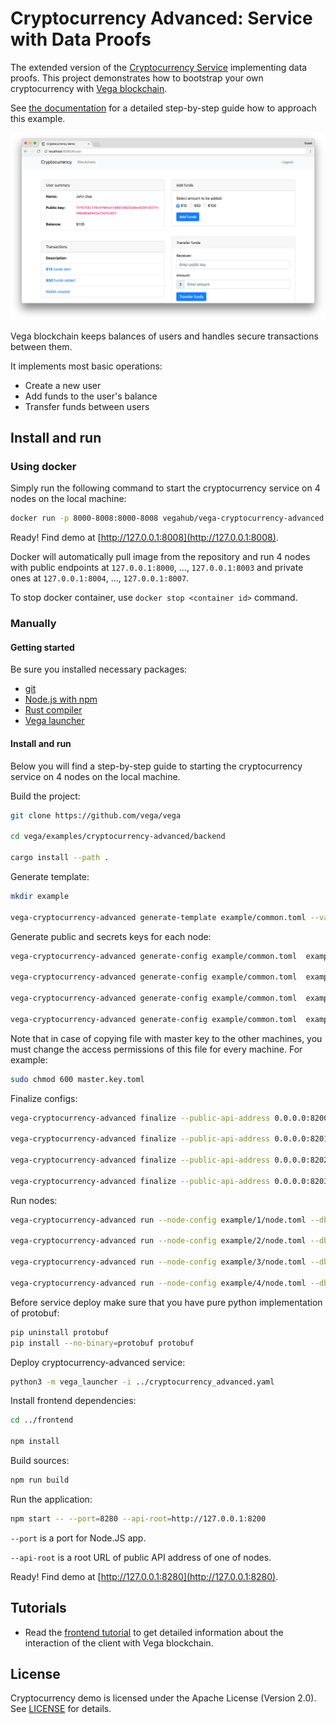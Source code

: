 # Cryptocurrency Advanced: Service with Data Proofs

The extended version of the
[Cryptocurrency Service](https://github.com/vega/vega/tree/master/examples/cryptocurrency)
implementing data proofs. This project demonstrates how to bootstrap your own
cryptocurrency with [Vega blockchain](https://github.com/vega/vega).

See [the documentation](https://vega.com/doc/version/latest/get-started/data-proofs/)
for a detailed step-by-step guide how to approach this example.

![Cryptocurrency demo](Screenshot.png)

Vega blockchain keeps balances of users and handles secure
transactions between them.

It implements most basic operations:

- Create a new user
- Add funds to the user's balance
- Transfer funds between users

## Install and run

### Using docker

Simply run the following command to start the cryptocurrency service on 4 nodes
on the local machine:

```bash
docker run -p 8000-8008:8000-8008 vegahub/vega-cryptocurrency-advanced:v0.1.0
```

Ready! Find demo at [http://127.0.0.1:8008](http://127.0.0.1:8008).

Docker will automatically pull image from the repository and
run 4 nodes with public endpoints at `127.0.0.1:8000`, ..., `127.0.0.1:8003`
and private ones at `127.0.0.1:8004`, ..., `127.0.0.1:8007`.

To stop docker container, use `docker stop <container id>` command.

### Manually

#### Getting started

Be sure you installed necessary packages:

- [git](https://git-scm.com/downloads)
- [Node.js with npm](https://nodejs.org/en/download/)
- [Rust compiler](https://rustup.rs/)
- [Vega launcher](https://github.com/vega/vega-launcher)

#### Install and run

Below you will find a step-by-step guide to starting the cryptocurrency
service on 4 nodes on the local machine.

Build the project:

```sh
git clone https://github.com/vega/vega

cd vega/examples/cryptocurrency-advanced/backend

cargo install --path .
```

Generate template:

<!-- markdownlint-disable MD013 -->

```sh
mkdir example

vega-cryptocurrency-advanced generate-template example/common.toml --validators-count 4
```

Generate public and secrets keys for each node:

```sh
vega-cryptocurrency-advanced generate-config example/common.toml  example/1 --peer-address 127.0.0.1:6331 -n

vega-cryptocurrency-advanced generate-config example/common.toml  example/2 --peer-address 127.0.0.1:6332 -n

vega-cryptocurrency-advanced generate-config example/common.toml  example/3 --peer-address 127.0.0.1:6333 -n

vega-cryptocurrency-advanced generate-config example/common.toml  example/4 --peer-address 127.0.0.1:6334 -n
```

Note that in case of copying file with master key to the other machines, you must change the access permissions of this file for every machine.
For example:

```sh
sudo chmod 600 master.key.toml
```

Finalize configs:

```sh
vega-cryptocurrency-advanced finalize --public-api-address 0.0.0.0:8200 --private-api-address 0.0.0.0:8091 example/1/sec.toml example/1/node.toml --public-configs example/{1,2,3,4}/pub.toml

vega-cryptocurrency-advanced finalize --public-api-address 0.0.0.0:8201 --private-api-address 0.0.0.0:8092 example/2/sec.toml example/2/node.toml --public-configs example/{1,2,3,4}/pub.toml

vega-cryptocurrency-advanced finalize --public-api-address 0.0.0.0:8202 --private-api-address 0.0.0.0:8093 example/3/sec.toml example/3/node.toml --public-configs example/{1,2,3,4}/pub.toml

vega-cryptocurrency-advanced finalize --public-api-address 0.0.0.0:8203 --private-api-address 0.0.0.0:8094 example/4/sec.toml example/4/node.toml --public-configs example/{1,2,3,4}/pub.toml
```

Run nodes:

```sh
vega-cryptocurrency-advanced run --node-config example/1/node.toml --db-path example/1/db --public-api-address 0.0.0.0:8200 --master-key-pass pass

vega-cryptocurrency-advanced run --node-config example/2/node.toml --db-path example/2/db --public-api-address 0.0.0.0:8201 --master-key-pass pass

vega-cryptocurrency-advanced run --node-config example/3/node.toml --db-path example/3/db --public-api-address 0.0.0.0:8202 --master-key-pass pass

vega-cryptocurrency-advanced run --node-config example/4/node.toml --db-path example/4/db --public-api-address 0.0.0.0:8203 --master-key-pass pass
```

Before service deploy make sure that you have pure python implementation of protobuf:

```sh
pip uninstall protobuf
pip install --no-binary=protobuf protobuf
```

Deploy cryptocurrency-advanced service:

```sh
python3 -m vega_launcher -i ../cryptocurrency_advanced.yaml
```

<!-- markdownlint-enable MD013 -->

Install frontend dependencies:

```sh
cd ../frontend

npm install
```

Build sources:

```sh
npm run build
```

Run the application:

```sh
npm start -- --port=8280 --api-root=http://127.0.0.1:8200
```

`--port` is a port for Node.JS app.

`--api-root` is a root URL of public API address of one of nodes.

Ready! Find demo at [http://127.0.0.1:8280](http://127.0.0.1:8280).

## Tutorials

- Read the
  [frontend tutorial](https://github.com/vega/vega/blob/master/examples/cryptocurrency-advanced/tutorial/frontend.md)
  to get detailed information about the interaction of the client with Vega blockchain.

## License

Cryptocurrency demo is licensed under the Apache License (Version 2.0).
See [LICENSE](LICENSE) for details.
